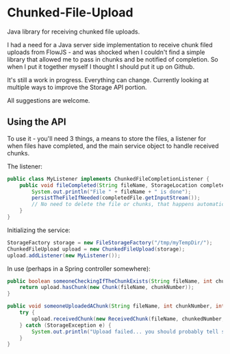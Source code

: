 # Chunked-File-Upload
Java library for receiving chunked file uploads.

I had a need for a Java server side implementation to receive chunk filed uploads from FlowJS - and was shocked when I couldn't find 
a simple library that allowed me to pass in chunks and be notified of completion.  So when I put it together myself I thought I should 
put it up on Github.

It's still a work in progress.  Everything can change.  Currently looking at multiple ways to improve the Storage API portion.
  
All suggestions are welcome.

## Using the API
To use it - you'll need 3 things, a means to store the files, a listener for when files have completed, and the main service object to handle received chunks.

The listener:

```Java
public class MyListener implements ChunkedFileCompletionListener {
    public void fileCompleted(String fileName, StorageLocation completedFile) {
        System.out.println("File " + fileName + " is done");
        persistTheFileIfNeeded(completedFile.getInputStream());
        // No need to delete the file or chunks, that happens automatically.
    }
}
```

Initializing the service:

```Java
StorageFactory storage = new FileStorageFactory("/tmp/myTempDir/");
ChunkedFileUpload upload = new ChunkedFileUpload(storage);
upload.addListener(new MyListener());
```

In use (perhaps in a Spring controller somewhere):

```Java
public boolean someoneCheckingIfTheChunkExists(String fileName, int chunkNumber) {
    return upload.hasChunk(new Chunk(fileName, chunkNumber));
}

public void someoneUploadedAChunk(String fileName, int chunkNumber, int totalChunks, byte[] data) {
    try {
        upload.receivedChunk(new ReceivedChunk(fileName, chunkedNumber, totalChunks, data));
    } catch (StorageException e) {
        System.out.println("Upload failed... you should probably tell someone");
    }
}
```